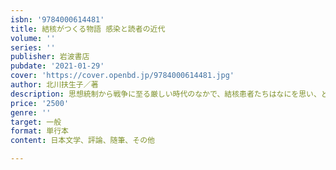 ```yaml
---
isbn: '9784000614481'
title: 結核がつくる物語 感染と読者の近代
volume: ''
series: ''
publisher: 岩波書店
pubdate: '2021-01-29'
cover: 'https://cover.openbd.jp/9784000614481.jpg'
author: 北川扶生子／著
description: 思想統制から戦争に至る厳しい時代のなかで、結核患者たちはなにを思い、どんな言葉を残したのか。
price: '2500'
genre: ''
target: 一般
format: 単行本
content: 日本文学、評論、随筆、その他

---
```


